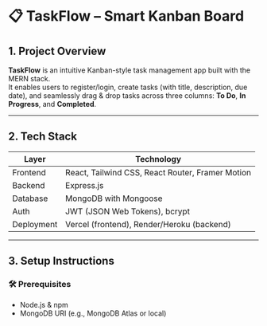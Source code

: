 # 📋 TaskFlow – Smart Kanban Board

## 1. Project Overview
**TaskFlow** is an intuitive Kanban-style task management app built with the MERN stack.  
It enables users to register/login, create tasks (with title, description, due date), and seamlessly drag & drop tasks across three columns: **To Do**, **In Progress**, and **Completed**.

---

## 2. Tech Stack

| Layer       | Technology                                      |
|------------|--------------------------------------------------|
| Frontend    | React, Tailwind CSS, React Router, Framer Motion |
| Backend     |  Express.js                             |
| Database    | MongoDB with Mongoose                           |
| Auth        | JWT (JSON Web Tokens), bcrypt                  |
| Deployment  | Vercel (frontend), Render/Heroku (backend)      |

---

## 3. Setup Instructions

### 🛠 Prerequisites
- Node.js & npm
- MongoDB URI (e.g., MongoDB Atlas or local)

